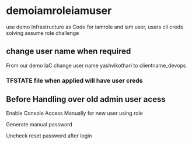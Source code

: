 # demoiamroleiamuser
use demo Infrastructure as Code for iamrole and iam user, users cli creds solving assume role challenge

## change user name when required


From our demo IaC change user name yashvikothari to clientname_devops 

### TFSTATE file when applied will have user creds


## Before Handling over old admin user acess

Enable Console Access Manually for new user using role

Generate manual password

Uncheck reset password after login
